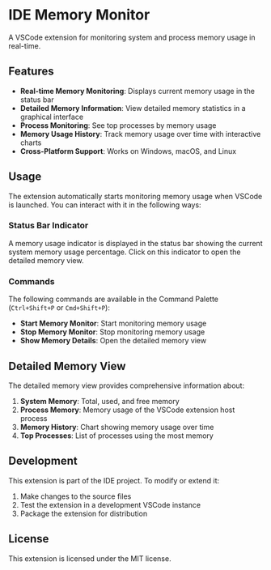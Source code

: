 # IDE Memory Monitor

A VSCode extension for monitoring system and process memory usage in real-time.

## Features

- **Real-time Memory Monitoring**: Displays current memory usage in the status bar
- **Detailed Memory Information**: View detailed memory statistics in a graphical interface
- **Process Monitoring**: See top processes by memory usage
- **Memory Usage History**: Track memory usage over time with interactive charts
- **Cross-Platform Support**: Works on Windows, macOS, and Linux

## Usage

The extension automatically starts monitoring memory usage when VSCode is launched. You can interact with it in the following ways:

### Status Bar Indicator

A memory usage indicator is displayed in the status bar showing the current system memory usage percentage. Click on this indicator to open the detailed memory view.

### Commands

The following commands are available in the Command Palette (`Ctrl+Shift+P` or `Cmd+Shift+P`):

- **Start Memory Monitor**: Start monitoring memory usage
- **Stop Memory Monitor**: Stop monitoring memory usage
- **Show Memory Details**: Open the detailed memory view

## Detailed Memory View

The detailed memory view provides comprehensive information about:

1. **System Memory**: Total, used, and free memory
2. **Process Memory**: Memory usage of the VSCode extension host process
3. **Memory History**: Chart showing memory usage over time
4. **Top Processes**: List of processes using the most memory

## Development

This extension is part of the IDE project. To modify or extend it:

1. Make changes to the source files
2. Test the extension in a development VSCode instance
3. Package the extension for distribution

## License

This extension is licensed under the MIT license.
